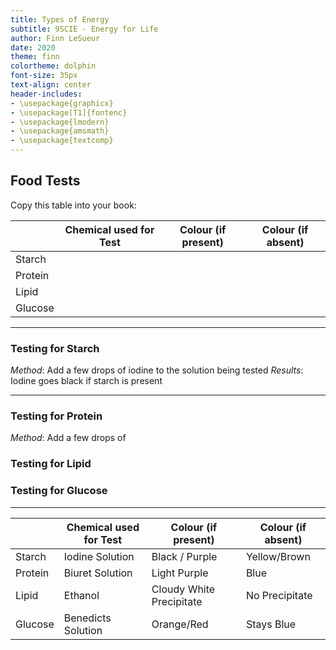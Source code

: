 ```yaml
---
title: Types of Energy
subtitle: 9SCIE - Energy for Life
author: Finn LeSueur
date: 2020
theme: finn
colortheme: dolphin
font-size: 35px
text-align: center
header-includes:
- \usepackage{graphicx}
- \usepackage[T1]{fontenc}
- \usepackage{lmodern}
- \usepackage{amsmath}
- \usepackage{textcomp}
---
```


## Food Tests

Copy this table into your book:

|         | Chemical used for Test | Colour (if present) | Colour (if absent) |
|---------|------------------------|---------------------|--------------------|
| Starch  |                        |                     |                    |
| Protein |                        |                     |                    |
| Lipid   |                        |                     |                    |
| Glucose |                        |                     |                    |

---

### Testing for Starch

_Method_: Add a few drops of iodine to the solution being tested
_Results_: Iodine goes black if starch is present

---

### Testing for Protein

_Method_: Add a few drops of 

### Testing for Lipid

### Testing for Glucose

---

|         | Chemical used for Test | Colour (if present)      | Colour (if absent) |
|---------|------------------------|--------------------------|--------------------|
| Starch  | Iodine Solution        | Black / Purple           | Yellow/Brown       |
| Protein | Biuret Solution        | Light Purple             | Blue               |
| Lipid   | Ethanol                | Cloudy White Precipitate | No Precipitate     |
| Glucose | Benedicts Solution     | Orange/Red               | Stays Blue         |
